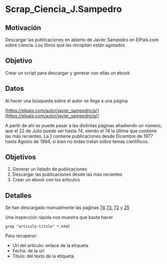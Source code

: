 # Scrap_Ciencia_J.Sampedro

## Motivación

Descargar las publicaciones en abierto de Javier Sampedro en ElPais.com sobre ciencia.
Los libros que las recopilan están agotados

## Objetivo

Crear un script para descargar y generar con ellas un ebook

## Datos

Al hacer una búsqueda sobre el autor se llega a una página

[https://elpais.com/autor/javier_sampedro/a/](https://elpais.com/autor/javier_sampedro/a/)

A partir de ahí se puede pasar a las distintas páginas añadiendo un número, que el 22 de Julio puede ser hasta 74, siendo el 74 la última que contiene las más recientes.
La [1](https://elpais.com/autor/javier_sampedro/a/1) contiene publicaciones desde Dicembre de 1977 hasta Agosto de 1994, si bien no todas tratan sobre temas científicos.

## Objetivos

1. Generar un listado de publicaciones
1. Descargar las publicaciones desde las más recientes
1. Crear un ebook con los artículos


## Detalles

Se han descargado manualmente las paǵinas [74](./pagina_test1_74.html) [73](./pagina_test2_73.html), [72](./pagina_test3_72.html) y [25](./pagina_testX_25.html)

Una inspección rápida nos muestra que basta hacer

    grep "articulo-titulo" *.html

Para recuperar:
* Url del articulo: enlace de la etiqueta <a>
* Fecha: de la url
* Título: del texto de la etiqueta <a>
